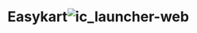 # Easykart![ic_launcher-web](https://github.com/manish-jss/Easykart/assets/46521752/30ab3f2c-bc82-4d82-9ca9-01f2785deb51)
